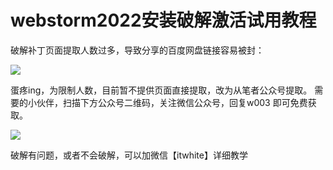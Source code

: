 # webstorm2022安装破解激活试用教程

破解补丁页面提取人数过多，导致分享的百度网盘链接容易被封：

![](https://fynotefile.oss-cn-zhangjiakou.aliyuncs.com/fynote/fyfile/22866/158102/a480e8244eca48038dfd12c7eae0859c.png)

蛋疼ing，为限制人数，目前暂不提供页面直接提取，改为从笔者公众号提取。
需要的小伙伴，扫描下方公众号二维码，关注微信公众号，回复w003 即可免费获取。

![](https://fynotefile.oss-cn-zhangjiakou.aliyuncs.com/fynote/fyfile/22866/158102/bb3dc90d2bec4a4c935f0a46580f55b7.jpg)

破解有问题，或者不会破解，可以加微信【itwhite】详细教学
